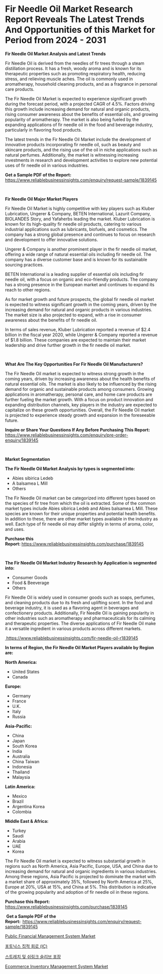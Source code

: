 <p><h1>Fir Needle Oil Market Research Report Reveals The Latest Trends And Opportunities of this Market for Period from 2024 - 2031</h1></p><p><strong>Fir Needle Oil Market Analysis and Latest Trends</strong></p>
<p><p>Fir Needle Oil is derived from the needles of fir trees through a steam distillation process. It has a fresh, woody aroma and is known for its therapeutic properties such as promoting respiratory health, reducing stress, and relieving muscle aches. The oil is commonly used in aromatherapy, household cleaning products, and as a fragrance in personal care products.</p><p>The Fir Needle Oil Market is expected to experience significant growth during the forecast period, with a projected CAGR of 4.5%. Factors driving this growth include increasing demand for natural and organic products, rising consumer awareness about the benefits of essential oils, and growing popularity of aromatherapy. The market is also being fueled by the expanding applications of fir needle oil in the food and beverage industry, particularly in flavoring food products.</p><p>The latest trends in the Fir Needle Oil Market include the development of innovative products incorporating fir needle oil, such as beauty and skincare products, and the rising use of the oil in niche applications such as natural perfumes. Additionally, the market is witnessing increasing investments in research and development activities to explore new potential uses of fir needle oil in various industries.</p></p>
<p><strong>Get a Sample PDF of the Report:&nbsp;</strong> <a href="https://www.reliablebusinessinsights.com/enquiry/request-sample/1839145">https://www.reliablebusinessinsights.com/enquiry/request-sample/1839145</a></p>
<p>&nbsp;</p>
<p><strong>Fir Needle Oil Major Market Players</strong></p>
<p><p>Fir Needle Oil Market is highly competitive with key players such as Kluber Lubrication, Ungerer & Company, BETEN International, Lazurit Company, BIOLANDES Story, and Yafaherbs leading the market. Kluber Lubrication is known for its high-quality fir needle oil products, catering to various industrial applications such as lubricants, biofuels, and cosmetics. The company has a strong global presence and continues to focus on research and development to offer innovative solutions.</p><p>Ungerer & Company is another prominent player in the fir needle oil market, offering a wide range of natural essential oils including fir needle oil. The company has a diverse customer base and is known for its sustainable sourcing practices. </p><p>BETEN International is a leading supplier of essential oils including fir needle oil, with a focus on organic and eco-friendly products. The company has a strong presence in the European market and continues to expand its reach to other regions.</p><p>As for market growth and future prospects, the global fir needle oil market is expected to witness significant growth in the coming years, driven by the increasing demand for natural and organic products in various industries. The market size is also projected to expand, with a rise in consumer awareness about the benefits of fir needle oil.</p><p>In terms of sales revenue, Kluber Lubrication reported a revenue of $2.4 billion in the fiscal year 2020, while Ungerer & Company reported a revenue of $1.8 billion. These companies are expected to maintain their market leadership and drive further growth in the fir needle oil market.</p></p>
<p>&nbsp;</p>
<p><strong>What Are The Key Opportunities For Fir Needle Oil Manufacturers?</strong></p>
<p><p>The Fir Needle Oil market is expected to witness strong growth in the coming years, driven by increasing awareness about the health benefits of natural essential oils. The market is also likely to be influenced by the rising demand for organic and sustainable products among consumers. Growing applications in aromatherapy, personal care, and home care products are further fueling the market growth. With a focus on product innovation and expanding distribution channels, key players in the industry are expected to capitalize on these growth opportunities. Overall, the Fir Needle Oil market is projected to experience steady growth and expansion in the foreseeable future.</p></p>
<p><strong>Inquire or Share Your Questions If Any Before Purchasing This Report:</strong> <a href="https://www.reliablebusinessinsights.com/enquiry/pre-order-enquiry/1839145">https://www.reliablebusinessinsights.com/enquiry/pre-order-enquiry/1839145</a></p>
<p>&nbsp;</p>
<p><strong>Market Segmentation</strong></p>
<p><strong>The Fir Needle Oil Market Analysis by types is segmented into:</strong></p>
<p><ul><li>Abies sibirica Ledeb</li><li>A balsamea L Mill</li><li>Others</li></ul></p>
<p><p>The Fir Needle Oil market can be categorized into different types based on the species of fir tree from which the oil is extracted. Some of the common market types include Abies sibirica Ledeb and Abies balsamea L Mill. These species are known for their unique properties and potential health benefits. In addition to these, there are other market types available in the industry as well. Each type of fir needle oil may differ slightly in terms of aroma, color, and uses.</p></p>
<p><strong>Purchase this Report:&nbsp;</strong><a href="https://www.reliablebusinessinsights.com/purchase/1839145">https://www.reliablebusinessinsights.com/purchase/1839145</a></p>
<p>&nbsp;</p>
<p><strong>The Fir Needle Oil Market Industry Research by Application is segmented into:</strong></p>
<p><ul><li>Consumer Goods</li><li>Food & Beeverage</li><li>Others</li></ul></p>
<p><p>Fir Needle Oil is widely used in consumer goods such as soaps, perfumes, and cleaning products due to its fresh and uplifting scent. In the food and beverage industry, it is used as a flavoring agent in beverages and confectionery products. Additionally, Fir Needle Oil is gaining popularity in other industries such as aromatherapy and pharmaceuticals for its calming and therapeutic properties. The diverse applications of Fir Needle Oil make it a versatile ingredient in various products across different markets.</p></p>
<p><a href="https://www.reliablebusinessinsights.com/fir-needle-oil-r1839145">&nbsp;https://www.reliablebusinessinsights.com/fir-needle-oil-r1839145</a></p>
<p><strong>In terms of Region, the Fir Needle Oil Market Players available by Region are:</strong></p>
<p>
    <p> <strong> North America: </strong>
        <ul>
            <li>United States</li>
            <li>Canada</li>
        </ul>
        </p> 
    <p> <strong> Europe: </strong>
        <ul>
            <li>Germany</li>
            <li>France</li>
            <li>U.K.</li>
            <li>Italy</li>
            <li>Russia</li>
        </ul>
        </p> 
    <p> <strong> Asia-Pacific: </strong>
        <ul>
            <li>China</li>
            <li>Japan</li>
            <li>South Korea</li>
            <li>India</li>
            <li>Australia</li>
            <li>China Taiwan</li>
            <li>Indonesia</li>
            <li>Thailand</li>
            <li>Malaysia</li>
        </ul>
        </p> 
    <p> <strong> Latin America: </strong>
        <ul>
            <li>Mexico</li>
            <li>Brazil</li>
            <li>Argentina Korea</li>
            <li>Colombia</li>
        </ul>
        </p> 
    <p> <strong> Middle East & Africa: </strong>
        <ul>
            <li>Turkey</li>
            <li>Saudi</li>
            <li>Arabia</li>
            <li>UAE</li>
            <li>Korea</li>
        </ul>
    </p>
    </p>
<p><p>The Fir Needle Oil market is expected to witness substantial growth in regions such as North America, Asia Pacific, Europe, USA, and China due to increasing demand for natural and organic ingredients in various industries. Among these regions, Asia Pacific is projected to dominate the market with a market share of approximately 35%, followed by North America at 25%, Europe at 20%, USA at 15%, and China at 5%. This distribution is indicative of the growing popularity and adoption of fir needle oil in these regions.</p></p>
<p><strong>Purchase this Report: </strong><a href="https://www.reliablebusinessinsights.com/purchase/1839145">https://www.reliablebusinessinsights.com/purchase/1839145</a></p>
<p>&nbsp;<strong>Get a Sample PDF of the Report:&nbsp;&nbsp;</strong><a href="https://www.reliablebusinessinsights.com/enquiry/request-sample/1839145">https://www.reliablebusinessinsights.com/enquiry/request-sample/1839145</a></p>
<p><strong></strong></p>
<p><p><a href="https://github.com/emnqcawl19/Market-Research-Report-List-1/blob/main/public-financial-management-system-market.md">Public Financial Management System Market</a></p><p><a href="https://github.com/ahmadrevanz10/Market-Research-Report-List-1/blob/main/5450252129669.md">포토닉스 집적 회로 (IC)</a></p><p><a href="https://github.com/jimahmed0511/Market-Research-Report-List-1/blob/main/9413964129668.md">스트레치 및 쉬링크 슬리브 포장</a></p><p><a href="https://github.com/kulaberyasin52/Market-Research-Report-List-1/blob/main/ecommerce-inventory-management-system-market.md">Ecommerce Inventory Management System Market</a></p></p>